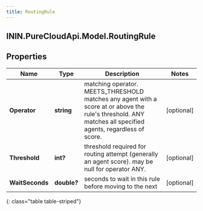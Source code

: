 ```yaml
---
title: RoutingRule
---
```

## ININ.PureCloudApi.Model.RoutingRule

## Properties

|Name | Type | Description | Notes|
|------------ | ------------- | ------------- | -------------|
| **Operator** | **string** | matching operator.  MEETS_THRESHOLD matches any agent with a score at or above the rule&#39;s threshold.  ANY matches all specified agents, regardless of score. | [optional] |
| **Threshold** | **int?** | threshold required for routing attempt (generally an agent score).  may be null for operator ANY. | [optional] |
| **WaitSeconds** | **double?** | seconds to wait in this rule before moving to the next | [optional] |
{: class="table table-striped"}


